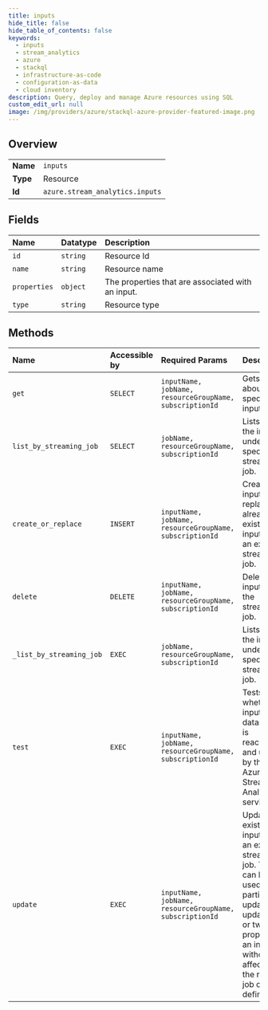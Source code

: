 ```yaml
---
title: inputs
hide_title: false
hide_table_of_contents: false
keywords:
  - inputs
  - stream_analytics
  - azure    
  - stackql
  - infrastructure-as-code
  - configuration-as-data
  - cloud inventory
description: Query, deploy and manage Azure resources using SQL
custom_edit_url: null
image: /img/providers/azure/stackql-azure-provider-featured-image.png
---
```

  
    

## Overview
<table><tbody>
<tr><td><b>Name</b></td><td><code>inputs</code></td></tr>
<tr><td><b>Type</b></td><td>Resource</td></tr>
<tr><td><b>Id</b></td><td><code>azure.stream_analytics.inputs</code></td></tr>
</tbody></table>

## Fields
| Name | Datatype | Description |
|:-----|:---------|:------------|
| `id` | `string` | Resource Id |
| `name` | `string` | Resource name |
| `properties` | `object` | The properties that are associated with an input. |
| `type` | `string` | Resource type |
## Methods
| Name | Accessible by | Required Params | Description |
|:-----|:--------------|:----------------|:------------|
| `get` | `SELECT` | `inputName, jobName, resourceGroupName, subscriptionId` | Gets details about the specified input. |
| `list_by_streaming_job` | `SELECT` | `jobName, resourceGroupName, subscriptionId` | Lists all of the inputs under the specified streaming job. |
| `create_or_replace` | `INSERT` | `inputName, jobName, resourceGroupName, subscriptionId` | Creates an input or replaces an already existing input under an existing streaming job. |
| `delete` | `DELETE` | `inputName, jobName, resourceGroupName, subscriptionId` | Deletes an input from the streaming job. |
| `_list_by_streaming_job` | `EXEC` | `jobName, resourceGroupName, subscriptionId` | Lists all of the inputs under the specified streaming job. |
| `test` | `EXEC` | `inputName, jobName, resourceGroupName, subscriptionId` | Tests whether an input’s datasource is reachable and usable by the Azure Stream Analytics service. |
| `update` | `EXEC` | `inputName, jobName, resourceGroupName, subscriptionId` | Updates an existing input under an existing streaming job. This can be used to partially update (ie. update one or two properties) an input without affecting the rest the job or input definition. |
